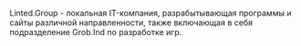 Linted.Group - локальная IT-компания, разрабытывающая программы и сайты различной направленности, также включающая в себя подразделение Grob.Ind по разработке игр.
